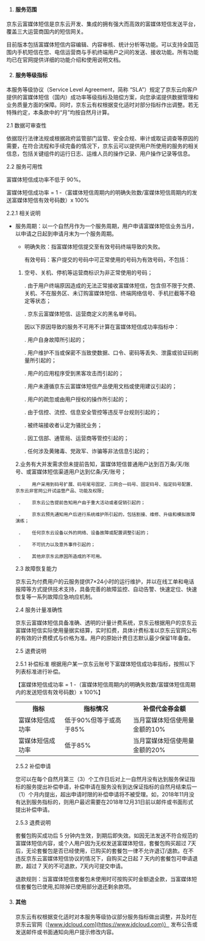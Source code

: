 1. #### 服务范围

  京东云富媒体短信是京东云开发、集成的拥有强大而高效的富媒体短信发送平台，覆盖三大运营商国内的短信网关。

  目前版本包括富媒体短信内容编辑、内容审核、统计分析等功能。可以支持全国范围内手机短信在您、电信运营商与手机终端用户之间的发送、接收功能。所有功能均已在官网提供详细的功能介绍和使用说明文档。

  

2. #### 服务等级指标

  本服务等级协议（Service Level Agreement，简称 “SLA”）规定了京东云向客户提供的富媒体短信（国内）成功率等级指标及赔偿方案，向您承诺提供数据管理和业务质量方面的保障。同时，京东云有权根据变化适时对部分指标作出调整。若无特殊约定，本条款中的“月”均按自然月计算。

  

   2.1 数据可审查性

   依据现行法律法规或根据政府监管部门监管、安全合规、审计或取证调查等原因的需要，在符合流程和手续完备的情况下，京东云可以提供用户所使用的服务的相关信息，包括关键组件的运行日志、运维人员的操作记录、用户操作记录等信息。

  

   2.2 服务可用性

   富媒体短信成功率不低于 90%。

   富媒体短信成功率 = 1 -（富媒体短信周期内的明确失败数/富媒体短信周期内的发送富媒体短信有效号码数）x 100%

  

   2.2.1 相关说明

  

- 服务周期：以一个自然月作为一个服务周期，用户申请富媒体短信业务当月，以申请之日起到申请月末为一个服务周期。

  - 明确失败：指富媒体短信提交至有效号码终端导致的失败。

    有效号码：客户提交的号码中可正常使用的号码为有效号码，不包括：

   1. 空号、关机、停机等运营商标识为非正常使用的号码；

       .	由于用户终端原因造成的无法正常接收富媒体短信，包含但不限于欠费、关机、不在服务区、未订购富媒体短信、终端网络信号、手机拦截等不稳定等状态；

       .	京东云富媒体短信、运营商定义的黑名单号码。

       因以下原因导致的服务不可用不计算在富媒体短信成功率指标中：

       .	用户自身故障所引起的；

       .	用户维护不当或保密不当致使数据、口令、密码等丢失、泄露或验证码刷量所引起的；

       .	用户的应用程序受到黑客攻击而引起的；

       .	用户未遵循京东云富媒体短信产品使用文档或使用建议引起的；

       .	用户的疏忽或由用户授权的操作所引起的；

       .	由于信控、流控、信息安全管控等违反平台规则引起的；

       .	被终端接收者认定为骚扰业务；

       .	因工信部、通管局、运营商等管控引起的；

       .	任何涉及黄赌毒、党政军、诈骗等非法信息引起的；

    2.业务有大并发需求但未提前告知，富媒体短信普通用户达到百万条/天/账号、或富媒体短信渠道用户达到亿条/天/账号；

       .	用户采用到码号扩展、码号尾号固定、三网合一码号、固定码号、指定码号配置、京东云非官网公开试运营产品、功能及权限;

       .	京东云公告提前告知用户由于重大活动或者促销引起的；

       .	京东云预先通知用户后进行系统维护所引起的，包括割接、维修、升级和模拟故障演练；

       .	任何京东云设备以外的网络、设备故障或配置调整引起的；

       .	不可抗力以及意外事件引起的；

       .	其他非京东云原因所造成的不可用。

       

   2.3 故障恢复能力

   京东云为付费用户的云服务提供7×24小时的运行维护，并以在线工单和电话报障等方式提供技术支持，具备完善的故障监控、自动告警、快速定位、快速恢复等一系列故障应急响应机制。


   2.4 服务计量准确性

   京东云富媒体短信具备准确、透明的计量计费系统，京东云根据用户的京东云富媒体短信实际使用量据实结算，实时扣费，具体计费标准以京东云官网公布的有效的计费模式与价格为准。用户的原始计费日志默认最少保留1年备查。



   2.5 退费说明

   2.5.1 补偿标准
   根据用户某一京东云账号下富媒体短信成功率指标，按照以下列表标准进行补偿。

   【富媒体短信成功率 = 1 -（富媒体短信周期内的明确失败数/富媒体短信周期内的发送短信有效号码数）x 100%】

   <table>
           <tr align="center">
               <th width="200">指标</th>
               <th width="300">指标情况</th>
               <th width="300">补偿代金券金额</th>
           </tr>
           <tr>
               <td>富媒体短信成功率</td>
               <td>低于90%但等于或高于85%</td>
               <td>当月富媒体短信使用量金额的10%</td>
           </tr>
           <tr>
               <td>富媒体短信成功率</td>
               <td>低于85%</td>
               <td>当月富媒体短信使用量金额的20%</td>
           </tr>
   </table>

   2.5.2 补偿申请

   您可以在每个自然月第三（3）个工作日后对上一自然月没有达到服务保证指标的服务提出补偿申请，补偿申请在服务没有到达保证指标的自然月结束后一（1）个月内提出，超出申请时限的补偿申请将不被受理。如，2018年11月没有达到服务指标的，则用户最迟需要在2018年12月31日前以邮件或书面形式提出补偿申请。



   2.5.3 退费说明

   套餐包购买成功后 5 分钟内生效，到期后即失效。如因无法发送不符合规范的富媒体短信内容，或个人用户因为无权发送富媒体短信，套餐包购买超过 7天后，无论套餐包是否已经使用，已购买的套餐包一律不允许退订/退款。在不违反京东云富媒体短信协议的情况下，自购买之日起 7 天内的套餐包可申请退款，超过 7 天的不可退款，7天内可提交申请。

   退款规则：当富媒体短信套餐包未使用时可按购买时金额退全款，当富媒体短信套餐包已使用,扣除掉已使用部分退还剩余款项。



3. #### 其他

     京东云有权根据变化适时对本服务等级协议部分服务指标做出调整，并及时在京东云官网（[www.jdcloud.com](https://www.jdcloud.com)） 发布公告或发送邮件或书面通知向用户提示修改内容。
